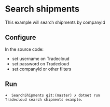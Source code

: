 # Search shipments

This example will search shipments by companyId

## Configure

In the source code:

- set username on Tradecloud
- set password on Tradecloud
- set companyId or other filters

## Run

```
➜  SearchShipments git:(master) ✗ dotnet run
Tradecloud search shipments example.

```
